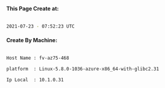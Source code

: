 
   
#### This Page Create at:

```bash

2021-07-23 - 07:52:23 UTC

```

#### Create By Machine:

```bash

Host Name : fv-az75-468

platform  : Linux-5.8.0-1036-azure-x86_64-with-glibc2.31

Ip Local  : 10.1.0.31

```

